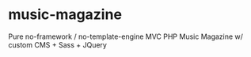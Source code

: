 # music-magazine
Pure no-framework / no-template-engine MVC PHP Music Magazine w/ custom CMS + Sass + JQuery 
